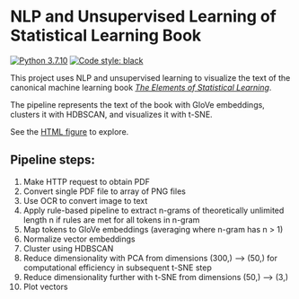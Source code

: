 # NLP and Unsupervised Learning of Statistical Learning Book
[![Python 3.7.10](https://img.shields.io/badge/python-3.7.10-blue.svg)](https://www.python.org/downloads/release/python-360/)
[![Code style: black](https://img.shields.io/badge/code%20style-black-000000.svg)](https://github.com/psf/black)


This project uses NLP and unsupervised learning to visualize the text of the canonical machine learning book [_The Elements of Statistical Learning_](https://web.stanford.edu/~hastie/Papers/ESLII.pdf).

The pipeline represents the text of the book with GloVe embeddings, clusters it with HDBSCAN, and visualizes it with t-SNE.

See the [HTML figure](./figure.html) to explore.

## Pipeline steps:
1) Make HTTP request to obtain PDF
2) Convert single PDF file to array of PNG files
3) Use OCR to convert image to text
4) Apply rule-based pipeline to extract n-grams of theoretically unlimited length n if rules are met for all tokens in n-gram
5) Map tokens to GloVe embeddings (averaging where n-gram has n > 1)
6) Normalize vector embeddings
7) Cluster using HDBSCAN
8) Reduce dimensionality with PCA from dimensions (300,) --> (50,) for computational efficiency in subsequent t-SNE step
9) Reduce dimensionality further with t-SNE from dimensions (50,) --> (3,)
10) Plot vectors
